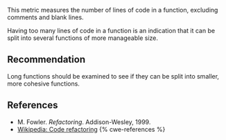 This metric measures the number of lines of code in a function, excluding comments and blank lines.

Having too many lines of code in a function is an indication that it can be split into several functions of more manageable size.


## Recommendation
Long functions should be examined to see if they can be split into smaller, more cohesive functions.


## References
* M. Fowler. *Refactoring*. Addison-Wesley, 1999.
* [Wikipedia: Code refactoring](https://en.wikipedia.org/wiki/Code_refactoring)
{% cwe-references %}
